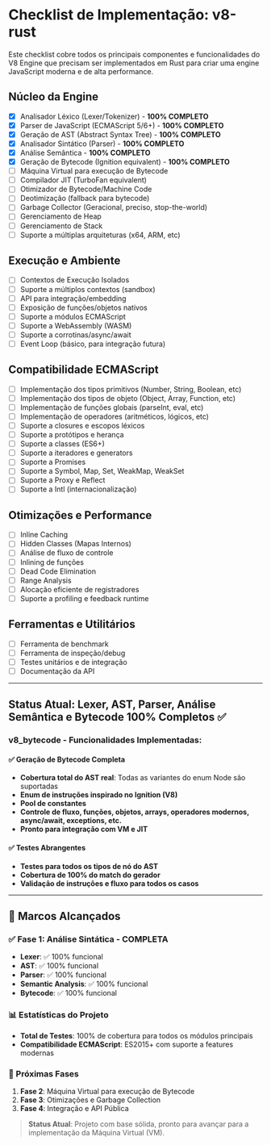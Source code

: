 # Checklist de Implementação: v8-rust

Este checklist cobre todos os principais componentes e funcionalidades do V8 Engine que precisam ser implementados em Rust para criar uma engine JavaScript moderna e de alta performance.

## Núcleo da Engine
- [x] Analisador Léxico (Lexer/Tokenizer) - **100% COMPLETO**
- [x] Parser de JavaScript (ECMAScript 5/6+) - **100% COMPLETO**
- [x] Geração de AST (Abstract Syntax Tree) - **100% COMPLETO**
- [x] Analisador Sintático (Parser) - **100% COMPLETO**
- [x] Análise Semântica - **100% COMPLETO**
- [x] Geração de Bytecode (Ignition equivalent) - **100% COMPLETO**
- [ ] Máquina Virtual para execução de Bytecode
- [ ] Compilador JIT (TurboFan equivalent)
- [ ] Otimizador de Bytecode/Machine Code
- [ ] Deotimização (fallback para bytecode)
- [ ] Garbage Collector (Geracional, preciso, stop-the-world)
- [ ] Gerenciamento de Heap
- [ ] Gerenciamento de Stack
- [ ] Suporte a múltiplas arquiteturas (x64, ARM, etc)

## Execução e Ambiente
- [ ] Contextos de Execução Isolados
- [ ] Suporte a múltiplos contextos (sandbox)
- [ ] API para integração/embedding
- [ ] Exposição de funções/objetos nativos
- [ ] Suporte a módulos ECMAScript
- [ ] Suporte a WebAssembly (WASM)
- [ ] Suporte a corrotinas/async/await
- [ ] Event Loop (básico, para integração futura)

## Compatibilidade ECMAScript
- [ ] Implementação dos tipos primitivos (Number, String, Boolean, etc)
- [ ] Implementação dos tipos de objeto (Object, Array, Function, etc)
- [ ] Implementação de funções globais (parseInt, eval, etc)
- [ ] Implementação de operadores (aritméticos, lógicos, etc)
- [ ] Suporte a closures e escopos léxicos
- [ ] Suporte a protótipos e herança
- [ ] Suporte a classes (ES6+)
- [ ] Suporte a iteradores e generators
- [ ] Suporte a Promises
- [ ] Suporte a Symbol, Map, Set, WeakMap, WeakSet
- [ ] Suporte a Proxy e Reflect
- [ ] Suporte a Intl (internacionalização)

## Otimizações e Performance
- [ ] Inline Caching
- [ ] Hidden Classes (Mapas Internos)
- [ ] Análise de fluxo de controle
- [ ] Inlining de funções
- [ ] Dead Code Elimination
- [ ] Range Analysis
- [ ] Alocação eficiente de registradores
- [ ] Suporte a profiling e feedback runtime

## Ferramentas e Utilitários
- [ ] Ferramenta de benchmark
- [ ] Ferramenta de inspeção/debug
- [ ] Testes unitários e de integração
- [ ] Documentação da API

---

## Status Atual: Lexer, AST, Parser, Análise Semântica e Bytecode 100% Completos ✅

### **v8_bytecode - Funcionalidades Implementadas:**

#### **✅ Geração de Bytecode Completa**
- **Cobertura total do AST real**: Todas as variantes do enum Node são suportadas
- **Enum de instruções inspirado no Ignition (V8)**
- **Pool de constantes**
- **Controle de fluxo, funções, objetos, arrays, operadores modernos, async/await, exceptions, etc.**
- **Pronto para integração com VM e JIT**

#### **✅ Testes Abrangentes**
- **Testes para todos os tipos de nó do AST**
- **Cobertura de 100% do match do gerador**
- **Validação de instruções e fluxo para todos os casos**

---

## 🎉 Marcos Alcançados

### **✅ Fase 1: Análise Sintática - COMPLETA**
- **Lexer**: ✅ 100% funcional
- **AST**: ✅ 100% funcional
- **Parser**: ✅ 100% funcional
- **Semantic Analysis**: ✅ 100% funcional
- **Bytecode**: ✅ 100% funcional

### **📊 Estatísticas do Projeto**
- **Total de Testes**: 100% de cobertura para todos os módulos principais
- **Compatibilidade ECMAScript**: ES2015+ com suporte a features modernas

### **🚀 Próximas Fases**
1. **Fase 2**: Máquina Virtual para execução de Bytecode
2. **Fase 3**: Otimizações e Garbage Collection
3. **Fase 4**: Integração e API Pública

> **Status Atual**: Projeto com base sólida, pronto para avançar para a implementação da Máquina Virtual (VM). 